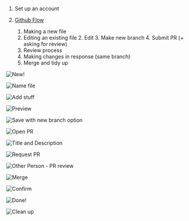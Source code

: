 1. Set up an account
2. [Github Flow](https://help.github.com/articles/github-flow/)
		
	1. Making a new file
	2. Editing an existing file 
		2. Edit
		3. Make new branch
		4. Submit PR (+ asking for review)
	3. Review process
	4. Making changes in response  (same branch)
	5. Merge and tidy up

![](img/01-new-file.png "New!")

![](img/02-name-file.png "Name file")

![](img/03-add-content.png "Add stuff")

![](img/04-preview.png "Preview")

![](img/05-new-branch.png "Save with new branch option")

![](img/06-open-pr.png "Open PR")

![](img/07-description.png "Title and Description")

![](img/08-ask-for-pr.png "Request PR")

![](img/09-pr-review.png "Other Person - PR review")

![](img/10-merge-button.png "Merge")

![](img/11-confirm.png "Confirm")

![](img/12-merged.png "Done!")

![](img/13-delete.png "Clean up")
